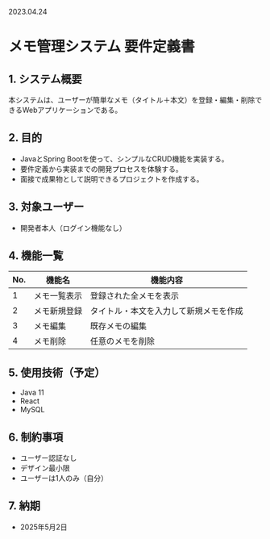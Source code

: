 2023.04.24
# メモ管理システム 要件定義書 

## 1. システム概要
本システムは、ユーザーが簡単なメモ（タイトル＋本文）を登録・編集・削除できるWebアプリケーションである。

## 2. 目的
- JavaとSpring Bootを使って、シンプルなCRUD機能を実装する。
- 要件定義から実装までの開発プロセスを体験する。
- 面接で成果物として説明できるプロジェクトを作成する。

## 3. 対象ユーザー
- 開発者本人（ログイン機能なし）

## 4. 機能一覧

| No. | 機能名         | 機能内容                                      |
|-----|----------------|-----------------------------------------------|
| 1   | メモ一覧表示   | 登録された全メモを表示                       |
| 2   | メモ新規登録   | タイトル・本文を入力して新規メモを作成       |
| 3   | メモ編集       | 既存メモの編集                               |
| 4   | メモ削除       | 任意のメモを削除                             |

## 5. 使用技術（予定）
- Java 11
- React
- MySQL

## 6. 制約事項
- ユーザー認証なし
- デザイン最小限
- ユーザーは1人のみ（自分）

## 7. 納期
- 2025年5月2日
